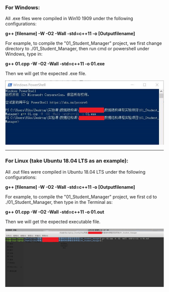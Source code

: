 ### For Windows: 

All .exe files were compiled in Win10 1909 under the following configurations: 

**g++ [filename] -W -O2 -Wall -std=c++11 -o [Outputfilename]**

For example, to compile the "01_Student_Manager" project, we first change directory to ./01_Student_Manager, then run cmd or powershell under Windows, type in: 

**g++ 01.cpp -W -O2 -Wall -std=c++11 -o 01.exe**

Then we will get the expected .exe file.

![Compile_in_Windows](Compile_in_Windows.jpg)

---

### For Linux (take Ubuntu 18.04 LTS as an example): 

All .out files were compiled in Ubuntu 18.04 LTS under the following configurations: 

**g++ [filename] -W -O2 -Wall -std=c++11 -o [Outputfilename]**

For example, to compile the "01_Student_Manager" project, we first cd to ./01_Student_Manager, then type in the Terminal as: 

**g++ 01.cpp -W -O2 -Wall -std=c++11 -o 01.out**

Then we will get the expected executable file.

![Compile_in_Ubuntu](Compile_in_Linux.jpg)

